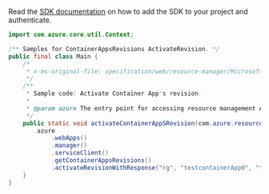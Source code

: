 Read the [SDK documentation](https://github.com/Azure/azure-sdk-for-java/blob/azure-resourcemanager_2.13.0/sdk/resourcemanager/azure-resourcemanager/README.md) on how to add the SDK to your project and authenticate.

```java
import com.azure.core.util.Context;

/** Samples for ContainerAppsRevisions ActivateRevision. */
public final class Main {
    /*
     * x-ms-original-file: specification/web/resource-manager/Microsoft.Web/stable/2021-03-01/examples/ActivateRevision.json
     */
    /**
     * Sample code: Activate Container App's revision.
     *
     * @param azure The entry point for accessing resource management APIs in Azure.
     */
    public static void activateContainerAppSRevision(com.azure.resourcemanager.AzureResourceManager azure) {
        azure
            .webApps()
            .manager()
            .serviceClient()
            .getContainerAppsRevisions()
            .activateRevisionWithResponse("rg", "testcontainerApp0", "testcontainerApp0-pjxhsye", Context.NONE);
    }
}
```
